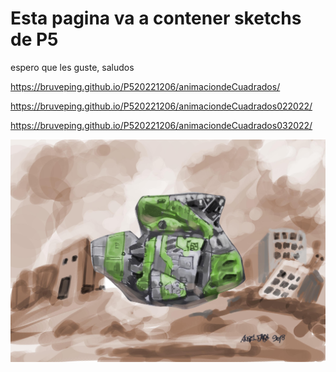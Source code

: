 # Esta pagina va a contener sketchs de P5
espero que les guste, saludos

https://bruveping.github.io/P520221206/animaciondeCuadrados/

https://bruveping.github.io/P520221206/animaciondeCuadrados022022/

https://bruveping.github.io/P520221206/animaciondeCuadrados032022/


![imagen de nave](https://github.com/bruveping/P520221206/blob/main/navesEspacial005.jpg)

